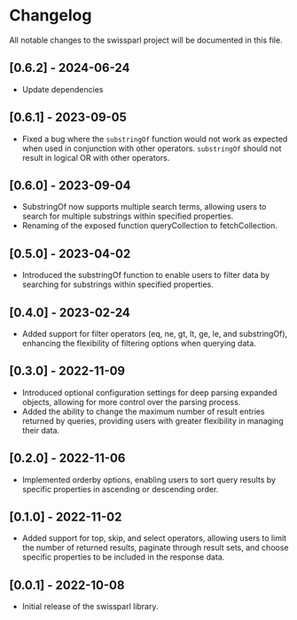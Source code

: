 # Changelog

All notable changes to the swissparl project will be documented in this file.

## [0.6.2] - 2024-06-24
- Update dependencies 

## [0.6.1] - 2023-09-05
- Fixed a bug where the `substringOf` function would not work as expected when used in conjunction with other operators. `substringOf` should not result in logical OR with other operators.

## [0.6.0] - 2023-09-04

- SubstringOf now supports multiple search terms, allowing users to search for multiple substrings within specified properties.
- Renaming of the exposed function queryCollection to fetchCollection.

## [0.5.0] - 2023-04-02

- Introduced the substringOf function to enable users to filter data by searching for substrings within specified properties.

## [0.4.0] - 2023-02-24

- Added support for filter operators (eq, ne, gt, lt, ge, le, and substringOf), enhancing the flexibility of filtering options when querying data.

## [0.3.0] - 2022-11-09

- Introduced optional configuration settings for deep parsing expanded objects, allowing for more control over the parsing process.
- Added the ability to change the maximum number of result entries returned by queries, providing users with greater flexibility in managing their data.

## [0.2.0] - 2022-11-06

- Implemented orderby options, enabling users to sort query results by specific properties in ascending or descending order.

## [0.1.0] - 2022-11-02

- Added support for top, skip, and select operators, allowing users to limit the number of returned results, paginate through result sets, and choose specific properties to be included in the response data.

## [0.0.1] - 2022-10-08
    
- Initial release of the swissparl library.